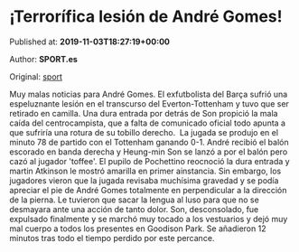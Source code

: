 
# ¡Terrorífica lesión de André Gomes!

Published at: **2019-11-03T18:27:19+00:00**

Author: **SPORT.es**

Original: [sport](https://www.sport.es/es/noticias/futbol-internacional/terrorifica-lesion-andre-gomes-7712962)

Muy malas noticias para André Gomes. El exfutbolista del Barça sufrió una espeluznante lesión en el transcurso del Everton-Tottenham y tuvo que ser retirado en camilla. Una dura entrada por detrás de Son propició la mala caída del centrocampista, que a falta de comunicado oficial todo apunta a que sufriría una rotura de su tobillo derecho. 
La jugada se produjo en el minuto 78 de partido con el Tottenham ganando 0-1. André recibió el balón escorado en banda derecha y Heung-min Son se lanzó a por el balón pero cazó al jugador 'toffee'. El pupilo de Pochettino reocnoció la dura entrada y martin Atkinson le mostró amarilla en primer ainstancia. Sin embargo, los jugadores vieron que la jugada revisaba muchísima gravedad y se podía apreciar el pie de André Gomes totalmente en perpendicular a la dirección de la pierna.
Le tuvieron que sacar la lengua al luso para que no se desmayara ante una acción de tanto dolor. Son, desconsolado, fue expulsado finalmente y se marchó muy tocado a los vestuarios y dejó muy mal cuerpo a todos los presentes en Goodison Park. Se añadieron 12 minutos tras todo el tiempo perdido por este percance.
